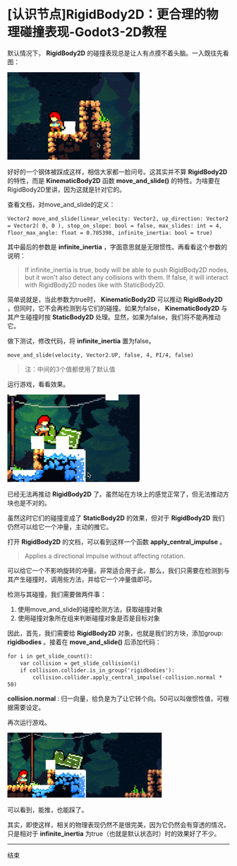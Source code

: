 # [认识节点]RigidBody2D：更合理的物理碰撞表现-Godot3-2D教程

默认情况下， **RigidBody2D** 的碰撞表现总是让人有点摸不着头脑。一入既往先看图：

![](https://raw.githubusercontent.com/yuiitsu/image_lib/master/202101/172ac9ef-48d4-482c-9ad0-3dc9e797f158.gif)

好好的一个钢体被踩成这样，相信大家都一脸问号。这其实并不算 **RigidBody2D** 的特性，而是 **KinematicBody2D** 函数 **move_and_slide()** 的特性。为啥要在RigidBody2D里讲，因为这就是针对它的。

查看文档，对move_and_slide的定义：

```
Vector2 move_and_slide(linear_velocity: Vector2, up_direction: Vector2 = Vector2( 0, 0 ), stop_on_slope: bool = false, max_slides: int = 4, floor_max_angle: float = 0.785398, infinite_inertia: bool = true)

```

其中最后的参数是 **infinite_inertia** ，字面意思就是无限惯性。再看看这个参数的说明：

> If infinite_inertia is true, body will be able to push RigidBody2D nodes, but it won't also detect any collisions with them. If false, it will interact with RigidBody2D nodes like with StaticBody2D.

简单说就是，当此参数为true时， **KinematicBody2D** 可以推动 **RigidBody2D** ，但同时，它不会再检测到与它们的碰撞。如果为false，    **KinematicBody2D** 与其产生碰撞时按 **StaticBody2D** 处理。显然，如果为false，我们将不能再推动它。

做下测试，修改代码，将 **infinite_inertia** 置为false。

```
move_and_slide(velocity, Vector2.UP, false, 4, PI/4, false)
```

> 注：中间的3个值都使用了默认值

运行游戏，看看效果。

![](https://raw.githubusercontent.com/yuiitsu/image_lib/master/202101/ce2e678b-6a4f-46f0-aaa0-a7483892d7bb.gif)

已经无法再推动 **RigidBody2D** 了。虽然站在方块上的感觉正常了，但无法推动方块也是不对的。

虽然这时它们的碰撞变成了 **StaticBody2D** 的效果，但对于 **RigidBody2D** 我们仍然可以给它一个冲量，主动的推它。

打开 **RigidBody2D** 的文档，可以看到这样一个函数 **apply_central_impulse** 。

> Applies a directional impulse without affecting rotation.

可以给它一个不影响旋转的冲量。非常适合用于此，那么，我们只需要在检测到与其产生碰撞时，调用些方法，并给它一个冲量值即可。

检测与其碰撞，我们需要做两件事：

1. 使用move_and_slide的碰撞检测方法，获取碰撞对象
2. 使用碰撞对象所在组来判断碰撞对象是否是目标对象

因此，首先，我们需要给 **RigidBody2D** 对象，也就是我们的方块，添加group: **rigidbodies** 。接着在 **move_and_slide()** 后添加代码：

```
for i in get_slide_count():
	var collision = get_slide_collision(i)
	if collision.collider.is_in_group('rigidbodies'):
		collision.collider.apply_central_impulse(-collision.normal * 50)
```

 **collision.normal** : 归一向量，给负是为了让它转个向。50可以叫做惯性值，可根据需要设定。

再次运行游戏。

![](https://raw.githubusercontent.com/yuiitsu/image_lib/master/202101/2c751775-b366-4cab-b3b1-151c42231b67.gif)

可以看到，能推，也能踩了。

其实，即使这样，相关的物理表现仍然不是很完美，因为它仍然会有穿透的情况，只是相对于 **infinite_inertia** 为true（也就是默认状态时）时的效果好了不少。

***

结束
